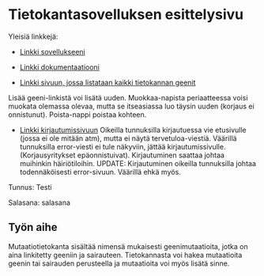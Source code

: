 # Tietokantasovelluksen esittelysivu

Yleisiä linkkejä:

* [Linkki sovellukseeni](https://junna.users.cs.helsinki.fi/tsoha)

* [Linkki dokumentaatiooni](https://github.com/NellaJ/Tsoha-Bootstrap/blob/master/doc/Dokumentaatio2109.pdf)

* [Linkki sivuun, jossa listataan kaikki tietokannan geenit](https://junna.users.cs.helsinki.fi/tsoha/geeni)

Lisää geeni-linkistä voi lisätä uuden.
Muokkaa-napista periaatteessa voisi muokata olemassa olevaa, mutta se itseasiassa luo täysin uuden (korjaus ei onnistunut).
Poista-nappi poistaa kohteen.

* [Linkki kirjautumissivuun](http://junna.users.cs.helsinki.fi/tsoha/login)
Oikeilla tunnuksilla kirjautuessa vie etusivulle (jossa ei ole mitään atm), mutta ei näytä tervetuloa-viestiä.
Väärillä tunnuksilla error-viesti ei tule näkyviin, jättää kirjautumissivulle. (Korjausyritykset epäonnistuivat). Kirjautuminen saattaa johtaa muihinkin häiriötiloihin. UPDATE: Kirjautuminen oikeilla tunnuksilla johtaa todennäköisesti error-sivuun. Väärillä ehkä myös.

Tunnus: Testi

Salasana: salasana

## Työn aihe

Mutaatiotietokanta sisältää nimensä mukaisesti geenimutaatioita, jotka on aina linkitetty geeniin ja sairauteen. Tietokannasta voi hakea mutaatioita geenin tai sairauden perusteella ja mutaatioita voi myös lisätä sinne.

